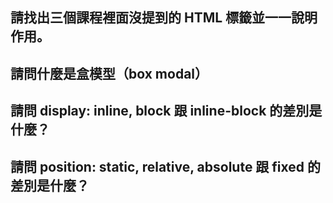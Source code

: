 ## 請找出三個課程裡面沒提到的 HTML 標籤並一一說明作用。


## 請問什麼是盒模型（box modal）


## 請問 display: inline, block 跟 inline-block 的差別是什麼？


## 請問 position: static, relative, absolute 跟 fixed 的差別是什麼？